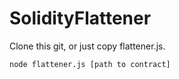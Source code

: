 # SolidityFlattener

Clone this git, or just copy flattener.js.

`node flattener.js [path to contract]`
